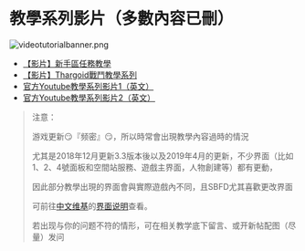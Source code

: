 # 教學系列影片（多數內容已刪）

![videotutorialbanner.png](https://cdn.elitedanger.cn/FkFZlTX4KKafppDucCGYsnWcYrjm.png)

* [【影片】新手區任務教學](https://space.bilibili.com/1958950/channel/detail?cid=73752)
* [【影片】Thargoid戰鬥教學系列](ying-pian-thargoid-zhan-dou-jiao-xue-xi-lie.md)
* [官方Youtube教學系列影片1（英文）](https://www.youtube.com/watch?v=crL9H_Vx68Y&list=PL7glm5rbPHKxnltQU1SLxdqQrENIXJGUr)
* [官方Youtube教學系列影片2（英文）](https://www.youtube.com/watch?v=zSLqDINgciw&list=PL7glm5rbPHKx8MWl-oKkxLvEcAmumMVtw)

> 注意：
>
> 游戏更新😏『频密』😏，所以時常會出現教學內容過時的情況
>
> 尤其是2018年12月更新3.3版本後以及2019年4月的更新，不少界面（比如1、2、4號面板和空間站服務、遊戲主界面，人物創建等）都有更動，
>
> 因此部分教學出現的界面會與實際遊戲內不同，且SBFD尤其喜歡更改界面
>
> 可前往[中文维基](https://elite-dangerous.fandom.com/zh/wiki/)的[界面说明](https://elite-dangerous.fandom.com/zh/wiki/%E9%A3%9B%E8%88%B9%E7%95%8C%E9%9D%A2)查看。
>
> 若出现与你的问题不符的情形，可在相关教学底下留言、或开新帖配图（尽量）发问

